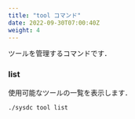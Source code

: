 ```yaml
---
title: "tool コマンド"
date: 2022-09-30T07:00:40Z
weight: 4
---
```


ツールを管理するコマンドです．

### list

使用可能なツールの一覧を表示します．

```sh
./sysdc tool list
```
